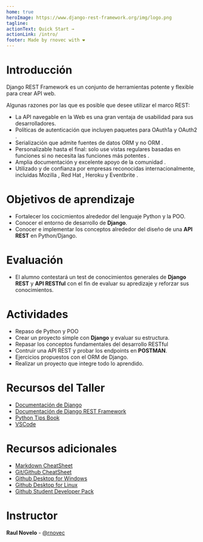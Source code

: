 ```yaml
---
home: true
heroImage: https://www.django-rest-framework.org/img/logo.png
tagline:
actionText: Quick Start →
actionLink: /intro/
footer: Made by rnovec with ❤️
---
```


# Introducción

Django REST Framework es un conjunto de herramientas potente y flexible para crear API web.

Algunas razones por las que es posible que desee utilizar el marco REST:

- La API navegable en la Web es una gran ventaja de usabilidad para sus desarrolladores.
- Políticas de autenticación que incluyen paquetes para OAuth1a y OAuth2 .
- Serialización que admite fuentes de datos ORM y no ORM .
- Personalizable hasta el final: solo use vistas regulares basadas en funciones si no necesita las funciones más potentes .
- Amplia documentación y excelente apoyo de la comunidad .
- Utilizado y de confianza por empresas reconocidas internacionalmente, incluidas Mozilla , Red Hat , Heroku y Eventbrite .

# Objetivos de aprendizaje

- Fortalecer los cocicmientos alrededor del lenguaje Python y la POO.
- Conocer el entorno de desarrollo de **Django**.
- Conocer e implementar los conceptos alrededor del diseño de una **API REST** en Python/Django.

# Evaluación

- El alumno contestará un test de conocimientos generales de **Django REST** y **API RESTful** con el fin de evaluar su apredizaje y reforzar sus conocimientos.

# Actividades

- Repaso de Python y POO
- Crear un proyecto simple con **Django** y evaluar su estructura.
- Repasar los conceptos fundamentales del desarrollo RESTful
- Contruir una API REST y probar los endpoints en **POSTMAN**.
- Ejercicios propuestos con el ORM de Django.
- Realizar un proyecto que integre todo lo aprendido.

# Recursos del Taller

- [Documentación de Django](https://www.djangoproject.com/)
- [Documentación de Django REST Framework](https://www.django-rest-framework.org/)
- [Python Tips Book](https://book.pythontips.com/en/latest/)
- [VSCode](https://code.visualstudio.com/download)

# Recursos adicionales

- [Markdown CheatSheet](https://guides.github.com/pdfs/markdown-cheatsheet-online.pdf)
- [Git/Github CheatSheet](https://github.github.com/training-kit/downloads/github-git-cheat-sheet.pdf)
- [Github Desktop for Windows](https://desktop.github.com/)
- [Github Desktop for Linux](https://github.com/shiftkey/desktop/releases)
- [Github Student Developer Pack](https://education.github.com/pack)

# Instructor

**Raul Novelo** - [@rnovec](https://github.com/rnovec)
